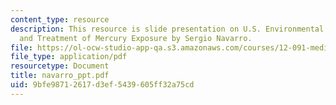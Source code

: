 ```yaml
---
content_type: resource
description: This resource is slide presentation on U.S. Environmental Health Effects
  and Treatment of Mercury Exposure by Sergio Navarro.
file: https://ol-ocw-studio-app-qa.s3.amazonaws.com/courses/12-091-medical-geology-geochemistry-an-exposure-january-iap-2006/9bfe98712617d3ef5439605ff32a75cd_navarro_ppt.pdf
file_type: application/pdf
resourcetype: Document
title: navarro_ppt.pdf
uid: 9bfe9871-2617-d3ef-5439-605ff32a75cd
---
```

